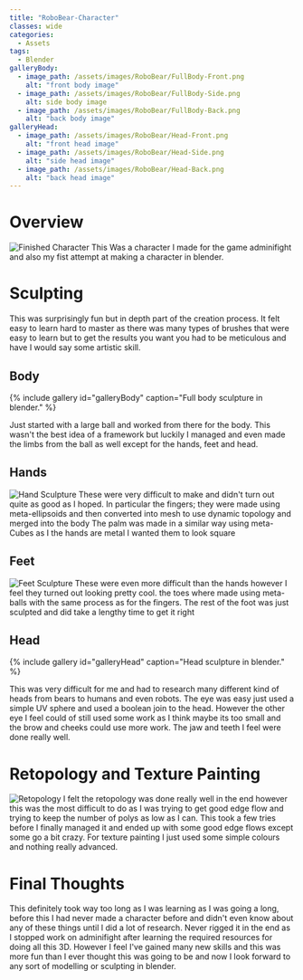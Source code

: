 ```yaml
---
title: "RoboBear-Character"
classes: wide
categories:
  - Assets
tags:
  - Blender
galleryBody:
  - image_path: /assets/images/RoboBear/FullBody-Front.png
    alt: "front body image"
  - image_path: /assets/images/RoboBear/FullBody-Side.png
    alt: side body image
  - image_path: /assets/images/RoboBear/FullBody-Back.png
    alt: "back body image"
galleryHead:
  - image_path: /assets/images/RoboBear/Head-Front.png
    alt: "front head image"
  - image_path: /assets/images/RoboBear/Head-Side.png
    alt: "side head image"
  - image_path: /assets/images/RoboBear/Head-Back.png
    alt: "back head image"
---
```


# Overview
![Finished Character](/assets/images/RoboBear/Textures.png)
This Was a character I made for the game adminifight and also my fist attempt at making a character in blender.

# Sculpting
This was surprisingly fun but in depth part of the creation process. 
It felt easy to learn hard to master as there was many types of brushes that were easy to learn but to get the results you want you had to be meticulous and have I would say some artistic skill.

## Body

{% include gallery id="galleryBody" caption="Full body sculpture in blender." %}

Just started with a large ball and worked from there for the body.
This wasn't the best idea of a framework but luckily I managed and even made the limbs from the ball as well except for the hands, feet and head.
## Hands
![Hand Sculpture](/assets/images/RoboBear/Hand.png)
These were very difficult to make and didn't turn out quite as good as I hoped.
In particular the fingers; they were made using meta-ellipsoids and then converted into mesh to use dynamic topology and merged into the body
The palm was made in a similar way using meta-Cubes as I the hands are metal I wanted them to look square
## Feet
![Feet Sculpture](/assets/images/RoboBear/Foot.png)
These were even more difficult than the hands however I feel they turned out looking pretty cool.
the toes where made using meta-balls with the same process as for the fingers.
The rest of the foot was just sculpted and did take a lengthy time to get it right

## Head

{% include gallery id="galleryHead" caption="Head sculpture in blender." %}

This was very difficult for me and had to research many different kind of heads from bears to humans and even robots.
The eye was easy just used a simple UV sphere and used a boolean join to the head.
However the other eye I feel could of still used some work as I think maybe its too small and the brow and cheeks could use more work.
The jaw and teeth I feel were done really well.

# Retopology and Texture Painting
![Retopology](/assets/images/RoboBear/Final-Retopology.png)
I felt the retopology was done really well in the end however this was the most difficult to do as I was trying to get good edge flow and trying to keep the number of polys as low as I can.
This took a few tries before I finally managed it and ended up with some good edge flows except some go a bit crazy.
For texture painting I just used some simple colours and nothing really advanced.

# Final Thoughts
This definitely took way too long as I was learning as I was going a long, before this I had never made a character before and didn't even know about any of these things until I did a lot of research.
Never rigged it in the end as I stopped work on adminifight after learning the required resources for doing all this 3D.
However I feel I've gained many new skills and this was more fun than I ever thought this was going to be and now I look forward to any sort of modelling or sculpting in blender.